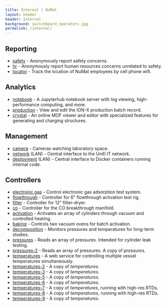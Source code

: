 ```yaml
---
title: Internal | NuMat
layout: header
header: Internal
background: switchboard_operators.jpg
permalink: /internal/
---
```


## Reporting

 * [safety](/safety) - Anonymously report safety concerns.
 * [hr](/hr) - Anonymously report human resources concerns unrelated to safety.
 * [locator](/locator) - Track the location of NuMat employees by cell phone wifi.

## Analytics

 * [notebook](/notebook) - A Jupyterhub notebook server with log viewing, high-performance computing, and more.
 * [production](/production) - View and edit the ION-X production batch record.
 * [crystal](/crystal) - An online MOF viewer and editor with specialized features for generating and charging structures.

## Management

 * [camera](/camera) - Cameras watching laboratory space.
 * [network](/network) (LAN) - Central interface to the Unifi IT network.
 * [deployment](/deployment) (LAN) - Central interface to Docker containers running internal code.

## Controllers

 * [electronic gas](/electronic-gas) - Control electronic gas adsorption test system.
 * [flowthrough](/flowthrough) - Controller for 6" flowthrough activation test rig.
 * [filter](/filter) - Controller for 12" filter-dryer.
 * [co](/co) - Controller for the CO breakthrough manifold.
 * [activation](/activation) - Activates an array of cylinders through vacuum and controlled heating.
 * [baking](/baking) - Controls two vacuum ovens for batch activation.
 * [decomposition](/decomposition) - Monitors pressures and temperatures for long-term studies.
 * [pressures](/pressures) - Reads an array of pressures. Intended for cylinder leak testing.
 * [pressures-2](/pressures-2) - Reads an array of pressures. A copy of *pressures*.
 * [temperatures](/temperatures) - A web service for controlling multiple vessel temperatures simultaneously.
 * [temperatures-2](/temperatures-2) - A copy of *temperatures*.
 * [temperatures-3](/temperatures-3) - A copy of *temperatures*.
 * [temperatures-5](/temperatures-5) - A copy of *temperatures*.
 * [temperatures-6](/temperatures-6) - A copy of *temperatures*.
 * [temperatures-7](/temperatures-7) - A copy of *temperatures*, running with high-res RTDs.
 * [temperatures-8](/temperatures-8) - A copy of *temperatures*, running with high-res RTDs.
 * [temperatures-9](/temperatures-9) - A copy of *temperatures*.
